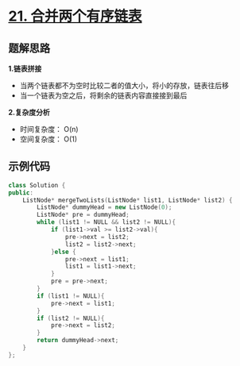 
# [21. 合并两个有序链表](https://leetcode.cn/problems/merge-two-sorted-lists/)

## 题解思路

**1.链表拼接**

- 当两个链表都不为空时比较二者的值大小，将小的存放，链表往后移
- 当一个链表为空之后，将剩余的链表内容直接接到最后

**2.复杂度分析**

- 时间复杂度： O(n)
- 空间复杂度： O(1)

## 示例代码

```C++
class Solution {
public:
    ListNode* mergeTwoLists(ListNode* list1, ListNode* list2) {
        ListNode* dummyHead = new ListNode(0);
        ListNode* pre = dummyHead;
        while (list1 != NULL && list2 != NULL){
            if (list1->val >= list2->val){
                pre->next = list2;
                list2 = list2->next;
            }else {
                pre->next = list1;
                list1 = list1->next;
            }
            pre = pre->next;
        }
        if (list1 != NULL){
            pre->next = list1;
        }
        if (list2 != NULL){
            pre->next = list2;
        }
        return dummyHead->next;
    }
};
```

